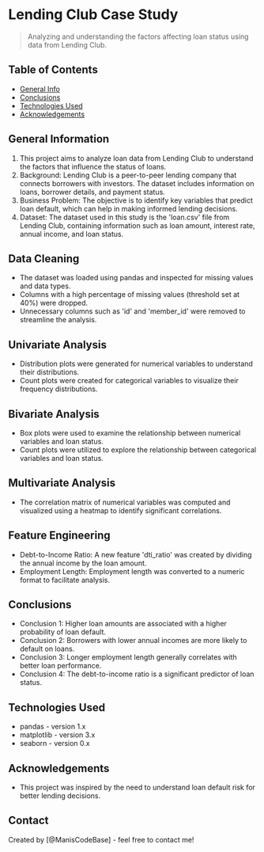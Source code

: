 # Lending Club Case Study
> Analyzing and understanding the factors affecting loan status using data from Lending Club.


## Table of Contents
* [General Info](#general-information)
* [Conclusions](#conclusions)
* [Technologies Used](#technologies-used)
* [Acknowledgements](#acknowledgements)

<!-- You can include any other section that is pertinent to your problem -->

## General Information
1. This project aims to analyze loan data from Lending Club to understand the factors that influence the status of loans.
2. Background: Lending Club is a peer-to-peer lending company that connects borrowers with investors. The dataset includes information on loans, borrower details, and payment status.
3. Business Problem: The objective is to identify key variables that predict loan default, which can help in making informed lending decisions.
4. Dataset: The dataset used in this study is the 'loan.csv' file from Lending Club, containing information such as loan amount, interest rate, annual income, and loan status.

## Data Cleaning
- The dataset was loaded using pandas and inspected for missing values and data types.
- Columns with a high percentage of missing values (threshold set at 40%) were dropped.
- Unnecessary columns such as 'id' and 'member_id' were removed to streamline the analysis.


## Univariate Analysis
- Distribution plots were generated for numerical variables to understand their distributions.
- Count plots were created for categorical variables to visualize their frequency distributions.


## Bivariate Analysis
- Box plots were used to examine the relationship between numerical variables and loan status.
- Count plots were utilized to explore the relationship between categorical variables and loan status.


## Multivariate Analysis
- The correlation matrix of numerical variables was computed and visualized using a heatmap to identify significant correlations.


## Feature Engineering
- Debt-to-Income Ratio: A new feature 'dti_ratio' was created by dividing the annual income by the loan amount.
- Employment Length: Employment length was converted to a numeric format to facilitate analysis.

<!-- You don't have to answer all the questions - just the ones relevant to your project. -->

## Conclusions
- Conclusion 1: Higher loan amounts are associated with a higher probability of loan default.
- Conclusion 2: Borrowers with lower annual incomes are more likely to default on loans.
- Conclusion 3: Longer employment length generally correlates with better loan performance.
- Conclusion 4: The debt-to-income ratio is a significant predictor of loan status.

<!-- You don't have to answer all the questions - just the ones relevant to your project. -->


## Technologies Used
- pandas - version 1.x
- matplotlib - version 3.x
- seaborn - version 0.x

<!-- As the libraries versions keep on changing, it is recommended to mention the version of library used in this project -->

## Acknowledgements
- This project was inspired by the need to understand loan default risk for better lending decisions.

## Contact
Created by [@ManisCodeBase] - feel free to contact me!
